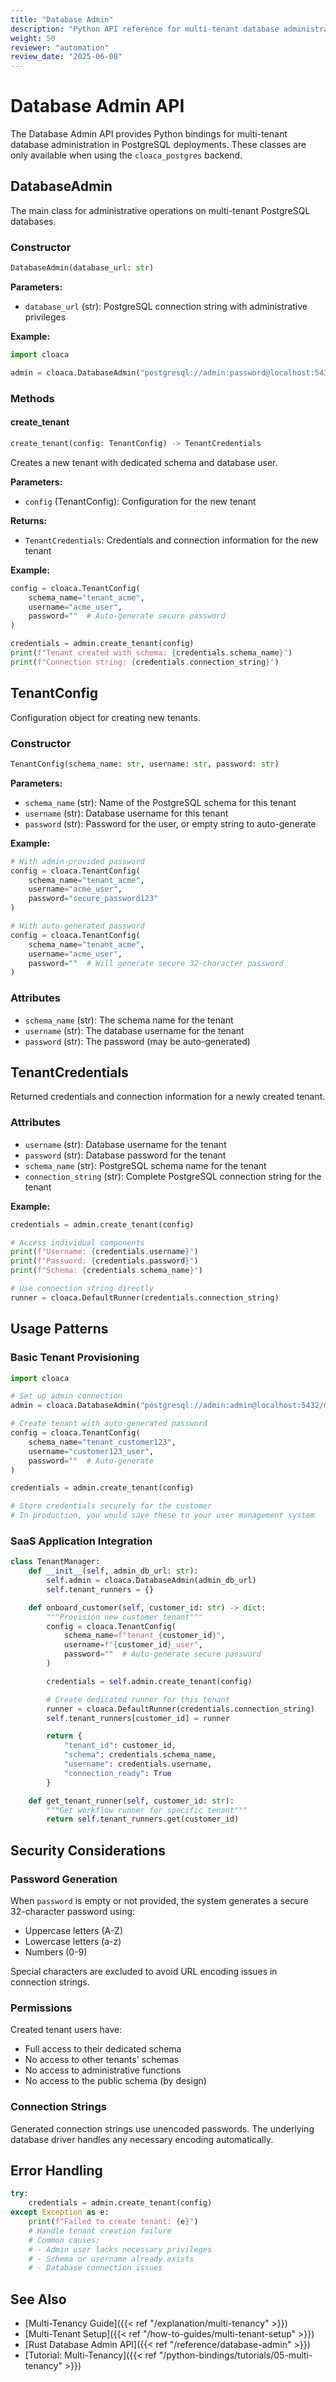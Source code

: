 ```yaml
---
title: "Database Admin"
description: "Python API reference for multi-tenant database administration"
weight: 50
reviewer: "automation"
review_date: "2025-06-08"
---
```


# Database Admin API

The Database Admin API provides Python bindings for multi-tenant database administration in PostgreSQL deployments. These classes are only available when using the `cloaca_postgres` backend.

## DatabaseAdmin

The main class for administrative operations on multi-tenant PostgreSQL databases.

### Constructor

```python
DatabaseAdmin(database_url: str)
```

**Parameters:**
- `database_url` (str): PostgreSQL connection string with administrative privileges

**Example:**
```python
import cloaca

admin = cloaca.DatabaseAdmin("postgresql://admin:password@localhost:5432/mydb")
```

### Methods

#### create_tenant

```python
create_tenant(config: TenantConfig) -> TenantCredentials
```

Creates a new tenant with dedicated schema and database user.

**Parameters:**
- `config` (TenantConfig): Configuration for the new tenant

**Returns:**
- `TenantCredentials`: Credentials and connection information for the new tenant

**Example:**
```python
config = cloaca.TenantConfig(
    schema_name="tenant_acme",
    username="acme_user",
    password=""  # Auto-generate secure password
)

credentials = admin.create_tenant(config)
print(f"Tenant created with schema: {credentials.schema_name}")
print(f"Connection string: {credentials.connection_string}")
```

## TenantConfig

Configuration object for creating new tenants.

### Constructor

```python
TenantConfig(schema_name: str, username: str, password: str)
```

**Parameters:**
- `schema_name` (str): Name of the PostgreSQL schema for this tenant
- `username` (str): Database username for this tenant
- `password` (str): Password for the user, or empty string to auto-generate

**Example:**
```python
# With admin-provided password
config = cloaca.TenantConfig(
    schema_name="tenant_acme",
    username="acme_user",
    password="secure_password123"
)

# With auto-generated password
config = cloaca.TenantConfig(
    schema_name="tenant_acme",
    username="acme_user",
    password=""  # Will generate secure 32-character password
)
```

### Attributes

- `schema_name` (str): The schema name for the tenant
- `username` (str): The database username for the tenant
- `password` (str): The password (may be auto-generated)

## TenantCredentials

Returned credentials and connection information for a newly created tenant.

### Attributes

- `username` (str): Database username for the tenant
- `password` (str): Database password for the tenant
- `schema_name` (str): PostgreSQL schema name for the tenant
- `connection_string` (str): Complete PostgreSQL connection string for the tenant

**Example:**
```python
credentials = admin.create_tenant(config)

# Access individual components
print(f"Username: {credentials.username}")
print(f"Password: {credentials.password}")
print(f"Schema: {credentials.schema_name}")

# Use connection string directly
runner = cloaca.DefaultRunner(credentials.connection_string)
```

## Usage Patterns

### Basic Tenant Provisioning

```python
import cloaca

# Set up admin connection
admin = cloaca.DatabaseAdmin("postgresql://admin:admin@localhost:5432/myapp")

# Create tenant with auto-generated password
config = cloaca.TenantConfig(
    schema_name="tenant_customer123",
    username="customer123_user",
    password=""  # Auto-generate
)

credentials = admin.create_tenant(config)

# Store credentials securely for the customer
# In production, you would save these to your user management system
```

### SaaS Application Integration

```python
class TenantManager:
    def __init__(self, admin_db_url: str):
        self.admin = cloaca.DatabaseAdmin(admin_db_url)
        self.tenant_runners = {}

    def onboard_customer(self, customer_id: str) -> dict:
        """Provision new customer tenant"""
        config = cloaca.TenantConfig(
            schema_name=f"tenant_{customer_id}",
            username=f"{customer_id}_user",
            password=""  # Auto-generate secure password
        )

        credentials = self.admin.create_tenant(config)

        # Create dedicated runner for this tenant
        runner = cloaca.DefaultRunner(credentials.connection_string)
        self.tenant_runners[customer_id] = runner

        return {
            "tenant_id": customer_id,
            "schema": credentials.schema_name,
            "username": credentials.username,
            "connection_ready": True
        }

    def get_tenant_runner(self, customer_id: str):
        """Get workflow runner for specific tenant"""
        return self.tenant_runners.get(customer_id)
```

## Security Considerations

### Password Generation

When `password` is empty or not provided, the system generates a secure 32-character password using:
- Uppercase letters (A-Z)
- Lowercase letters (a-z)
- Numbers (0-9)

Special characters are excluded to avoid URL encoding issues in connection strings.

### Permissions

Created tenant users have:
- Full access to their dedicated schema
- No access to other tenants' schemas
- No access to administrative functions
- No access to the public schema (by design)

### Connection Strings

Generated connection strings use unencoded passwords. The underlying database driver handles any necessary encoding automatically.

## Error Handling

```python
try:
    credentials = admin.create_tenant(config)
except Exception as e:
    print(f"Failed to create tenant: {e}")
    # Handle tenant creation failure
    # Common causes:
    # - Admin user lacks necessary privileges
    # - Schema or username already exists
    # - Database connection issues
```

## See Also

- [Multi-Tenancy Guide]({{< ref "/explanation/multi-tenancy" >}})
- [Multi-Tenant Setup]({{< ref "/how-to-guides/multi-tenant-setup" >}})
- [Rust Database Admin API]({{< ref "/reference/database-admin" >}})
- [Tutorial: Multi-Tenancy]({{< ref "/python-bindings/tutorials/05-multi-tenancy" >}})
